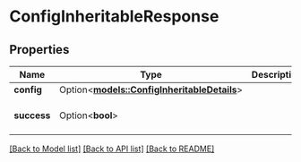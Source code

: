 # ConfigInheritableResponse

## Properties

Name | Type | Description | Notes
------------ | ------------- | ------------- | -------------
**config** | Option<[**models::ConfigInheritableDetails**](ConfigInheritableDetails.md)> |  | [optional]
**success** | Option<**bool**> |  | [optional][default to true]

[[Back to Model list]](../README.md#documentation-for-models) [[Back to API list]](../README.md#documentation-for-api-endpoints) [[Back to README]](../README.md)


